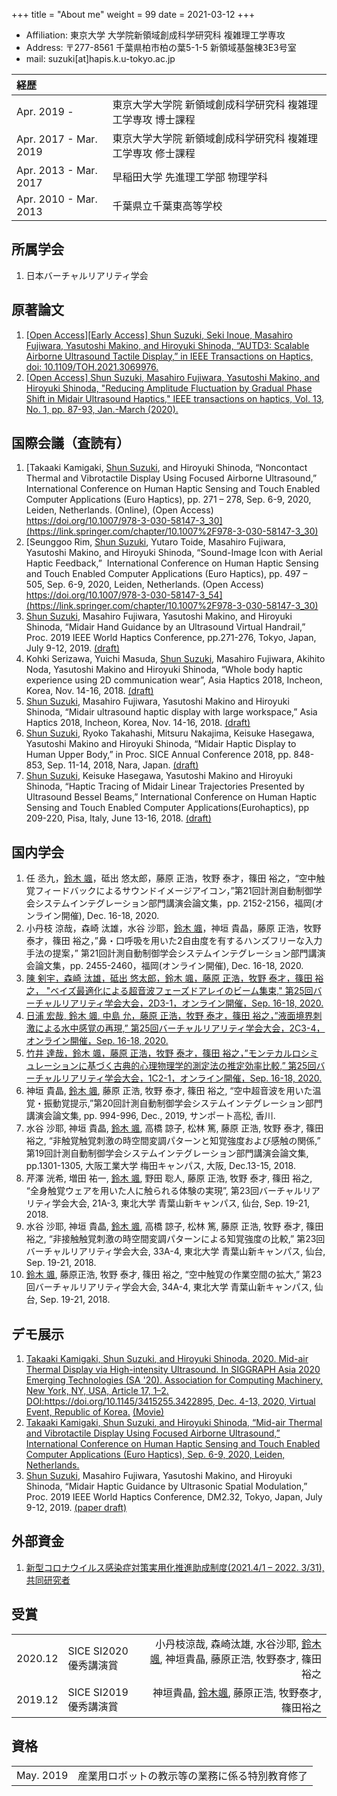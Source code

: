 +++
title = "About me"
weight = 99
date = 2021-03-12
+++

* Affiliation: 東京大学 大学院新領域創成科学研究科 複雑理工学専攻
* Address: 〒277-8561 千葉県柏市柏の葉5-1-5 新領域基盤棟3E3号室
* mail: suzuki[at]hapis.k.u-tokyo.ac.jp

| 経歴                    |                                                     |
| :-----------------------| :---------------------------------------------------|
| Apr. 2019 -             | 東京大学大学院 新領域創成科学研究科 複雑理工学専攻 博士課程  |
| Apr. 2017 - Mar. 2019   | 東京大学大学院 新領域創成科学研究科 複雑理工学専攻 修士課程  |
| Apr. 2013 - Mar. 2017   | 早稲田大学 先進理工学部 物理学科                         |
|  Apr. 2010 - Mar. 2013  | 千葉県立千葉東高等学校                                  |

## 所属学会
1. 日本バーチャルリアリティ学会
## 原著論文
1. [[Open Access][Early Access] <u>Shun Suzuki</u>, Seki Inoue, Masahiro Fujiwara, Yasutoshi Makino, and Hiroyuki Shinoda, “AUTD3: Scalable Airborne Ultrasound Tactile Display,” in IEEE Transactions on Haptics, doi: 10.1109/TOH.2021.3069976.](https://ieeexplore.ieee.org/document/9392322)
1. [[Open Access] <u>Shun Suzuki</u>, Masahiro Fujiwara, Yasutoshi Makino, and Hiroyuki Shinoda, "Reducing Amplitude Fluctuation by Gradual Phase Shift in Midair Ultrasound Haptics," IEEE transactions on haptics, Vol. 13, No. 1, pp. 87-93, Jan.-March (2020).](https://ieeexplore.ieee.org/document/8960301)

## 国際会議（査読有）
1. [Takaaki Kamigaki, <u>Shun Suzuki</u>, and Hiroyuki Shinoda, “Noncontact Thermal and Vibrotactile Display Using Focused Airborne Ultrasound,”  International Conference on Human Haptic Sensing and Touch Enabled Computer Applications (Euro Haptics), pp. 271 – 278, Sep. 6-9, 2020, Leiden, Netherlands. (Online), (Open Access) https://doi.org/10.1007/978-3-030-58147-3_30](https://link.springer.com/chapter/10.1007%2F978-3-030-58147-3_30)
1. [Seunggoo Rim, <u>Shun Suzuki</u>, Yutaro Toide, Masahiro Fujiwara, Yasutoshi Makino, and Hiroyuki Shinoda, “Sound-Image Icon with Aerial Haptic Feedback,”  International Conference on Human Haptic Sensing and Touch Enabled Computer Applications (Euro Haptics), pp. 497 – 505, Sep. 6-9, 2020, Leiden, Netherlands. (Open Access) https://doi.org/10.1007/978-3-030-58147-3_54](https://link.springer.com/chapter/10.1007%2F978-3-030-58147-3_30)
1. <u>Shun Suzuki</u>, Masahiro Fujiwara, Yasutoshi Makino, and Hiroyuki Shinoda, “Midair Hand Guidance by an Ultrasound Virtual Handrail,” Proc. 2019 IEEE World Haptics Conference, pp.271-276, Tokyo, Japan, July 9-12, 2019. [(draft)](https://drive.google.com/file/d/11P_0jPkIcL0T8Bqxh6nE1ZUiIoVutknc/view)
1. Kohki Serizawa, Yuichi Masuda, <u>Shun Suzuki</u>, Masahiro Fujiwara, Akihito Noda, Yasutoshi Makino and Hiroyuki Shinoda, “Whole body haptic experience using 2D communication wear”, Asia Haptics 2018, Incheon, Korea, Nov. 14-16, 2018. [(draft)](https://drive.google.com/file/d/1QIu8bd6Ilx7nG0k0zK60L2Hq-Dk_psha/view)
1. <u>Shun Suzuki</u>, Masahiro Fujiwara, Yasutoshi Makino and Hiroyuki Shinoda, “Midair ultrasound haptic display with large workspace,” Asia Haptics 2018, Incheon, Korea, Nov. 14-16, 2018. [(draft)](https://drive.google.com/file/d/1QseajJz2MsXdg96ezZDR1BuBOPJ7tEVC/view)
1. <u>Shun Suzuki</u>, Ryoko Takahashi, Mitsuru Nakajima, Keisuke Hasegawa, Yasutoshi Makino and Hiroyuki Shinoda, “Midair Haptic Display to Human Upper Body,” in Proc. SICE Annual Conference 2018, pp. 848-853, Sep. 11-14, 2018, Nara, Japan. [(draft)](https://hapislab.org/public/papers/18_SICE2018_suzuki_draft.pdf)
1. <u>Shun Suzuki</u>, Keisuke Hasegawa, Yasutoshi Makino and Hiroyuki Shinoda, “Haptic Tracing of Midair Linear Trajectories Presented by Ultrasound Bessel Beams,” International Conference on Human Haptic Sensing and Touch Enabled Computer Applications(Eurohaptics), pp 209-220, Pisa, Italy, June 13-16, 2018. [(draft)](https://hapislab.org/public/papers/18_Eurohaptics2018_suzuki_draft.pdf)

## 国内学会
1. 任 丞九，<u>鈴木 颯</u>，砥出 悠太郎，藤原 正浩，牧野 泰才，篠田 裕之，“空中触覚フィードバックによるサウンドイメージアイコン，”第21回計測自動制御学会システムインテグレーション部門講演会論文集，pp. 2152-2156，福岡(オンライン開催), Dec. 16-18, 2020.
1. 小丹枝 涼哉，森崎 汰雄，水谷 沙耶，<u>鈴木 颯</u>，神垣 貴晶，藤原 正浩，牧野 泰才，篠田 裕之，”鼻・口呼吸を用いた2自由度を有するハンズフリーな入力手法の提案，” 第21回計測自動制御学会システムインテグレーション部門講演会論文集，pp. 2455-2460，福岡(オンライン開催), Dec. 16-18, 2020.
1. [陳 剣宇，森崎 汰雄，砥出 悠太郎，<u>鈴木 颯</u>，藤原 正浩，牧野 泰才，篠田 裕之， "ベイズ最適化による超音波フェーズドアレイのビーム集束," 第25回バーチャルリアリティ学会大会，2D3-1，オンライン開催，Sep. 16-18, 2020.](http://conference.vrsj.org/ac2020/program/doc/2D3-1_PR0031.pdf)
1. [日浦 宏哉, <u>鈴木 颯</u>, 中島 允，藤原 正浩，牧野 泰才，篠田 裕之，”液面境界刺激による水中感覚の再現,” 第25回バーチャルリアリティ学会大会，2C3-4，オンライン開催，Sep. 16-18, 2020.](http://conference.vrsj.org/ac2020/program/doc/2C3-4_PR0032.pdf)
1. [竹井 達哉，<u>鈴木 颯</u>，藤原 正浩，牧野 泰才，篠田 裕之，”モンテカルロシミュレーションに基づく古典的心理物理学的測定法の推定効率比較,” 第25回バーチャルリアリティ学会大会，1C2-1，オンライン開催，Sep. 16-18, 2020.](http://conference.vrsj.org/ac2020/program/doc/1C2-1_PR0068.pdf)
1. 神垣 貴晶, <u>鈴木 颯</u>, 藤原 正浩, 牧野 泰才, 篠田 裕之, “空中超音波を用いた温覚・振動覚提示,”第20回計測自動制御学会システムインテグレーション部門講演会論文集, pp. 994-996, Dec., 2019, サンポート高松, 香川.
1. 水谷 沙耶, 神垣 貴晶, <u>鈴木 颯</u>, 高橋 諒子, 松林 篤, 藤原 正浩, 牧野 泰才, 篠田 裕之, “非触覚触覚刺激の時空間変調パターンと知覚強度および感触の関係,” 第19回計測自動制御学会システムインテグレーション部門講演会論文集, pp.1301-1305, 大阪工業大学 梅田キャンパス, 大阪, Dec.13-15, 2018.
1. 芹澤 洸希, 増田 祐一, <u>鈴木 颯</u>, 野田 聡人, 藤原 正浩, 牧野 泰才, 篠田 裕之, “全身触覚ウェアを用いた人に触られる体験の実現”, 第23回バーチャルリアリティ学会大会, 21A-3, 東北大学 青葉山新キャンパス, 仙台, Sep. 19-21, 2018.
1. 水谷 沙耶, 神垣 貴晶, <u>鈴木 颯</u>, 高橋 諒子, 松林 篤, 藤原 正浩, 牧野 泰才, 篠田 裕之, “非接触触覚刺激の時空間変調パターンによる知覚強度の比較,” 第23回バーチャルリアリティ学会大会, 33A-4, 東北大学 青葉山新キャンパス, 仙台, Sep. 19-21, 2018.
1. <u>鈴木 颯</u>, 藤原正浩, 牧野 泰才, 篠田 裕之, “空中触覚の作業空間の拡大,” 第23回バーチャルリアリティ学会大会, 34A-4, 東北大学 青葉山新キャンパス, 仙台, Sep. 19-21, 2018.

## デモ展示
1. [Takaaki Kamigaki, <u>Shun Suzuki</u>, and Hiroyuki Shinoda. 2020. Mid-air Thermal Display via High-intensity Ultrasound. In SIGGRAPH Asia 2020 Emerging Technologies (SA '20). Association for Computing Machinery, New York, NY, USA, Article 17, 1–2. DOI:https://doi.org/10.1145/3415255.3422895, Dec. 4-13, 2020, Virtual Event, Republic of Korea.](https://dl.acm.org/doi/10.1145/3415255.3422895) [(Movie)](https://www.youtube.com/watch?v=4Sy3T9i4GQo)
1. [Takaaki Kamigaki, <u>Shun Suzuki</u>, and Hiroyuki Shinoda, “Mid-air Thermal and Vibrotactile Display Using Focused Airborne Ultrasound,” International Conference on Human Haptic Sensing and Touch Enabled Computer Applications (Euro Haptics), Sep. 6-9, 2020, Leiden, Netherlands.](https://www.youtube.com/watch?v=Y9OArFUqGw8)
1. <u>Shun Suzuki</u>, Masahiro Fujiwara, Yasutoshi Makino, and Hiroyuki Shinoda, “Midair Haptic Guidance by Ultrasonic Spatial Modulation,” Proc. 2019 IEEE World Haptics Conference, DM2.32, Tokyo, Japan, July 9-12, 2019. [(paper draft)](https://drive.google.com/file/d/11P_0jPkIcL0T8Bqxh6nE1ZUiIoVutknc/view)

## 外部資金

1. [新型コロナウイルス感染症対策実用化推進助成制度(2021.4/1 – 2022. 3/31), 共同研究者](http://www.ducr.u-tokyo.ac.jp/ip/gakunai/corona_0730.html)

## 受賞

|          |                      |                  |
| :--------| :--------------------| --------------: |
| 2020.12  | SICE SI2020 優秀講演賞 | 小丹枝涼哉, 森崎汰雄, 水谷沙耶, <u>鈴木颯</u>, 神垣貴晶, 藤原正浩, 牧野泰才, 篠田裕之|
| 2019.12  | SICE SI2019 優秀講演賞 | 神垣貴晶, <u>鈴木颯</u>, 藤原正浩, 牧野泰才, 篠田裕之|

## 資格
 
|            |                                         |
| :----------| :---------------------------------------|
| May. 2019  | 産業用ロボットの教示等の業務に係る特別教育修了  |
